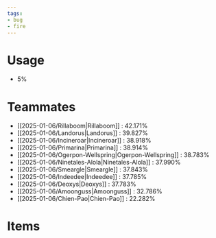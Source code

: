 ```yaml
---
tags:
- bug
- fire
---
```

# Usage
- 5%
# Teammates
- [[2025-01-06/Rillaboom|Rillaboom]] : 42.171%
- [[2025-01-06/Landorus|Landorus]] : 39.827%
- [[2025-01-06/Incineroar|Incineroar]] : 38.918%
- [[2025-01-06/Primarina|Primarina]] : 38.914%
- [[2025-01-06/Ogerpon-Wellspring|Ogerpon-Wellspring]] : 38.783%
- [[2025-01-06/Ninetales-Alola|Ninetales-Alola]] : 37.990%
- [[2025-01-06/Smeargle|Smeargle]] : 37.843%
- [[2025-01-06/Indeedee|Indeedee]] : 37.785%
- [[2025-01-06/Deoxys|Deoxys]] : 37.783%
- [[2025-01-06/Amoonguss|Amoonguss]] : 32.786%
- [[2025-01-06/Chien-Pao|Chien-Pao]] : 22.282%
# Items